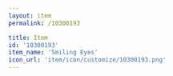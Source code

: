 ```yaml
---
layout: item
permalink: /10300193

title: Item
id: '10300193'
item_name: 'Smiling Eyes'
icon_url: 'item/icon/customize/10300193.png'
---
```

